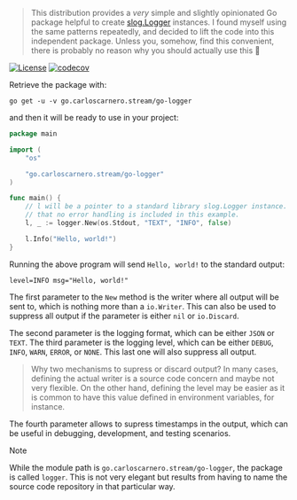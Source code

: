 > This distribution provides a *very* simple and slightly opinionated Go
> package helpful to create [slog.Logger][LOGGER] instances. I found myself
> using the same patterns repeatedly, and decided to lift the code into
> this independent package. Unless you, somehow, find this convenient,
> there is probably no reason why you should actually use this 🤷

[![License](https://img.shields.io/badge/License-MIT-blue.svg)](https://opensource.org/license/mit)
[![codecov](https://codecov.io/github/carloscarnero/go-logger/graph/badge.svg?token=Bg1xghG6HS)](https://codecov.io/github/carloscarnero/go-logger)

Retrieve the package with:

```console
go get -u -v go.carloscarnero.stream/go-logger
```

and then it will be ready to use in your project:

```go
package main

import (
    "os"

    "go.carloscarnero.stream/go-logger"
)

func main() {
    // l will be a pointer to a standard library slog.Logger instance. Note
    // that no error handling is included in this example.
    l, _ := logger.New(os.Stdout, "TEXT", "INFO", false)

    l.Info("Hello, world!")
}
```

Running the above program will send `Hello, world!` to the standard output:

```console
level=INFO msg="Hello, world!"
```

The first parameter to the `New` method is the writer where all output will
be sent to, which is nothing more than a `io.Writer`. This can also be used
to suppress all output if the parameter is either `nil` or `io.Discard`.

The second parameter is the logging format, which can be either `JSON` or
`TEXT`. The third parameter is the logging level, which can be either
`DEBUG`, `INFO`, `WARN`, `ERROR`, or `NONE`. This last one will also
suppress all output.

> Why two mechanisms to supress or discard output? In many cases, defining
> the actual writer is a source code concern and maybe not very flexible.
> On the other hand, defining the level may be easier as it is common to
> have this value defined in environment variables, for instance.

The fourth parameter allows to supress timestamps in the output, which can
be useful in debugging, development, and testing scenarios.

> [!NOTE]
> While the module path is `go.carloscarnero.stream/go-logger`, the package
> is called `logger`. This is not very elegant but results from having to
> name the source code repository in that particular way.

[LOGGER]: https://pkg.go.dev/log/slog#Logger
